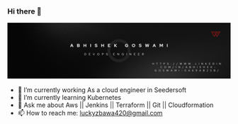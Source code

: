 ### Hi there 👋
![logo](https://github.com/luck-git/luck-git/blob/1f78239c9bdefccc76134600ca8ae8f15bc5697a/photos/richard%20sanchez.png)

- 🔭 I’m currently working As a cloud engineer in Seedersoft
- 🌱 I’m currently learning Kubernetes
- 💬 Ask me about Aws || Jenkins || Terraform || Git || Cloudformation 
- 📫 How to reach me: luckyzbawa420@gmail.com

